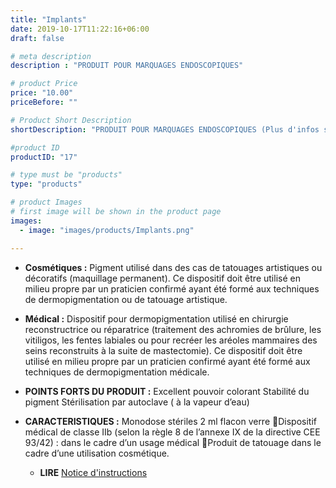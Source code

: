 ```yaml
---
title: "Implants"
date: 2019-10-17T11:22:16+06:00
draft: false

# meta description
description : "PRODUIT POUR MARQUAGES ENDOSCOPIQUES"

# product Price
price: "10.00"
priceBefore: ""

# Product Short Description
shortDescription: "PRODUIT POUR MARQUAGES ENDOSCOPIQUES (Plus d'infos sur le marquage endoscopique ici [A propos](http://localhost:1313/apropos/))"

#product ID
productID: "17"

# type must be "products"
type: "products"

# product Images
# first image will be shown in the product page
images:
  - image: "images/products/Implants.png"

---
```


- **Cosmétiques :**
	Pigment utilisé dans des cas de tatouages artistiques ou décoratifs (maquillage permanent). Ce dispositif doit être utilisé en milieu propre par un praticien confirmé ayant été formé aux techniques de dermopigmentation ou de tatouage artistique. 
- **Médical :**
	Dispositif pour dermopigmentation utilisé en chirurgie reconstructrice ou réparatrice (traitement des achromies de brûlure, les vitiligos, les fentes labiales ou  pour recréer les aréoles mammaires des seins reconstruits à la suite de mastectomie).
	Ce dispositif doit être utilisé en milieu propre par un praticien confirmé ayant été formé aux techniques de dermopigmentation médicale.
- **POINTS FORTS  DU PRODUIT :**
	Excellent pouvoir colorant
	Stabilité du pigment
	Stérilisation par autoclave ( à la vapeur d’eau)
- **CARACTERISTIQUES :**
	Monodose stériles 2 ml 
	flacon verre 
	Dispositif médical de classe IIb (selon la règle 8 de l’annexe IX de la directive CEE 93/42) : dans le cadre d’un usage médical
	Produit de tatouage dans le cadre d’une utilisation cosmétique.

  - **LIRE** [Notice d'instructions]()


